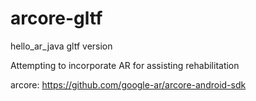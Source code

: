 # arcore-gltf
hello_ar_java gltf version

Attempting to incorporate AR for assisting rehabilitation

arcore: https://github.com/google-ar/arcore-android-sdk

